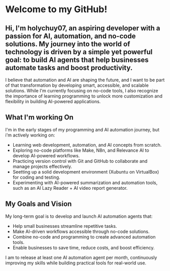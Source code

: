 # Welcome to my GitHub!

## 
## Hi, I'm holychuy07, an aspiring developer with a passion for AI, automation, and no-code solutions. My journey into the world of technology is driven by a simple yet powerful goal: to build AI agents that help businesses automate tasks and boost productivity.

I believe that automation and AI are shaping the future, and I want to be part of that transformation by developing smart, accessible, and scalable solutions. While I'm currently focusing on no-code tools, I also recognize the importance of learning programming to unlock more customization and flexibility in building AI-powered applications.

## What I'm working On

I'm in the early stages of my programming and AI automation journey, but i'm actively working on:
- Learning web development, automation, and AI concepts from scratch.
- Exploring no-code platforms like Make, N8n, and Relevance AI to develop AI-powered workflows.
- Practicing version control with Git and GitHub to collaborate and manage projects effectively.
- Seetting up a solid development environment (Xubuntu on VirtualBox) for coding and testing.
- Experimenting with AI-powered summarization and automation tools, such as an AI Lazy Reader + AI video report generator.

## My Goals and Vision

My long-term goal is to develop and launch AI automation agents that:
- Help small businesses streamline repetitive tasks.
- Make AI-driven workflows accessible through no-code solutions.
- Combine no-code and programming to create advanced automation tools.
- Enable businesses to save time, reduce costs, and boost efficiency.

I am to release at least one AI automation agent per month, continuously improving my skills while building practical tools for real-world use.





